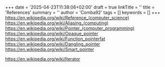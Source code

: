 +++
date = '2025-04-23T11:38:06+02:00'
draft = true
linkTitle = ''
title = 'References'
summary = ''
author = 'Comba92'
tags = []
keywords = []
+++
https://en.wikipedia.org/wiki/Reference_(computer_science)
https://en.wikipedia.org/wiki/Aliasing_(computing)
https://en.wikipedia.org/wiki/Pointer_(computer_programming)
https://en.wikipedia.org/wiki/Opaque_pointer
https://en.wikipedia.org/wiki/Function_pointerfat
https://en.wikipedia.org/wiki/Dangling_pointer
https://en.wikipedia.org/wiki/Smart_pointer

https://en.wikipedia.org/wiki/Iterator